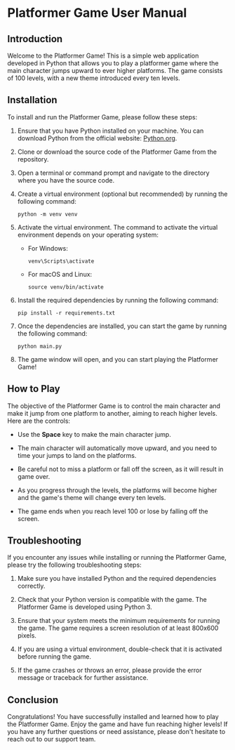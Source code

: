 # Platformer Game User Manual

## Introduction

Welcome to the Platformer Game! This is a simple web application developed in Python that allows you to play a platformer game where the main character jumps upward to ever higher platforms. The game consists of 100 levels, with a new theme introduced every ten levels.

## Installation

To install and run the Platformer Game, please follow these steps:

1. Ensure that you have Python installed on your machine. You can download Python from the official website: [Python.org](https://www.python.org/downloads/).

2. Clone or download the source code of the Platformer Game from the repository.

3. Open a terminal or command prompt and navigate to the directory where you have the source code.

4. Create a virtual environment (optional but recommended) by running the following command:

   ```
   python -m venv venv
   ```

5. Activate the virtual environment. The command to activate the virtual environment depends on your operating system:

   - For Windows:

     ```
     venv\Scripts\activate
     ```

   - For macOS and Linux:

     ```
     source venv/bin/activate
     ```

6. Install the required dependencies by running the following command:

   ```
   pip install -r requirements.txt
   ```

7. Once the dependencies are installed, you can start the game by running the following command:

   ```
   python main.py
   ```

8. The game window will open, and you can start playing the Platformer Game!

## How to Play

The objective of the Platformer Game is to control the main character and make it jump from one platform to another, aiming to reach higher levels. Here are the controls:

- Use the **Space** key to make the main character jump.

- The main character will automatically move upward, and you need to time your jumps to land on the platforms.

- Be careful not to miss a platform or fall off the screen, as it will result in game over.

- As you progress through the levels, the platforms will become higher and the game's theme will change every ten levels.

- The game ends when you reach level 100 or lose by falling off the screen.

## Troubleshooting

If you encounter any issues while installing or running the Platformer Game, please try the following troubleshooting steps:

1. Make sure you have installed Python and the required dependencies correctly.

2. Check that your Python version is compatible with the game. The Platformer Game is developed using Python 3.

3. Ensure that your system meets the minimum requirements for running the game. The game requires a screen resolution of at least 800x600 pixels.

4. If you are using a virtual environment, double-check that it is activated before running the game.

5. If the game crashes or throws an error, please provide the error message or traceback for further assistance.

## Conclusion

Congratulations! You have successfully installed and learned how to play the Platformer Game. Enjoy the game and have fun reaching higher levels! If you have any further questions or need assistance, please don't hesitate to reach out to our support team.